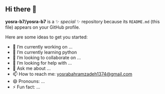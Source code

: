 ## Hi there 👋

**yosra-b7/yosra-b7** is a ✨ _special_ ✨ repository because its `README.md` (this file) appears on your GitHub profile.

Here are some ideas to get you started:

- 🔭 I’m currently working on ...
- 🌱 I’m currently learning python
- 👯 I’m looking to collaborate on ...
- 🤔 I’m looking for help with ...
- 💬 Ask me about ...
- 📫 How to reach me: yosrabahramzadeh1374@gmail.com
- 😄 Pronouns: ...
- ⚡ Fun fact: ...
